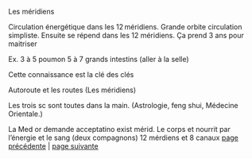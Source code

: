Les méridiens

Circulation énergétique dans les 12 méridiens. Grande orbite circulation simpliste. Ensuite se répend dans les 12 méridiens. Ça prend 3 ans pour maitriser

Ex.
3 à 5 poumon
5 à 7 grands intestins (aller à la selle)

Cette connaissance est la clé des clés

Autoroute et les routes (Les méridiens)

Les trois sc sont toutes dans la main. (Astrologie, feng shui, Médecine Orientale.)

La Med or demande acceptatino exist mérid.
Le corps et nourrit par l’énergie et le sang (deux compagnons)
12 mérdiens et 8 canaux
[page précédente](2024-03-10-04.md) | [page suivante](2024-03-10-06.md)